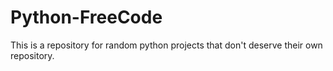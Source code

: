 # Python-FreeCode
This is a repository for random python projects that don't deserve their own repository.
